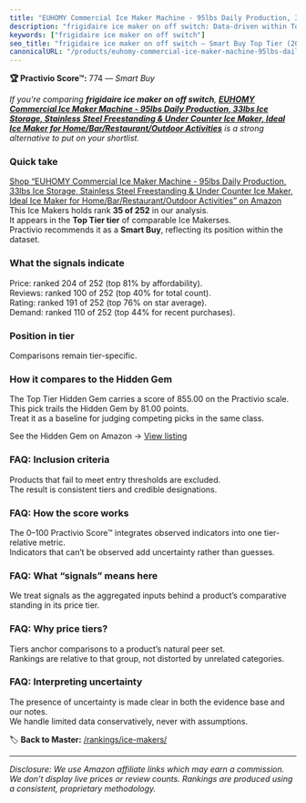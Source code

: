 ```yaml
---
title: "EUHOMY Commercial Ice Maker Machine - 95lbs Daily Production, 33lbs Ice Storage, Stainless Steel Freestanding & Under Counter Ice Maker, Ideal Ice Maker for Home/Bar/Restaurant/Outdoor Activities"
description: "frigidaire ice maker on off switch: Data-driven within Top Tier ranking using the Practivio Score™. Positioned by quality, value, demand, findability, momentum."
keywords: ["frigidaire ice maker on off switch"]
seo_title: "frigidaire ice maker on off switch — Smart Buy Top Tier (2025)"
canonicalURL: "/products/euhomy-commercial-ice-maker-machine-95lbs-daily-production-33lbs-ice-storage-stainless-steel-freestanding-under-counter-ice-maker-ideal-ice-maker-for-homebarrestaurantoutdoor-activities-B0BW8FRFQH/"
---
```


**🏆 Practivio Score™:** 774 — _Smart Buy_


*If you're comparing **frigidaire ice maker on off switch**, **[EUHOMY Commercial Ice Maker Machine - 95lbs Daily Production, 33lbs Ice Storage, Stainless Steel Freestanding & Under Counter Ice Maker, Ideal Ice Maker for Home/Bar/Restaurant/Outdoor Activities](https://www.amazon.com/dp/B0BW8FRFQH?tag=practivio-20)** is a strong alternative to put on your shortlist.*
### Quick take
[Shop “EUHOMY Commercial Ice Maker Machine - 95lbs Daily Production, 33lbs Ice Storage, Stainless Steel Freestanding & Under Counter Ice Maker, Ideal Ice Maker for Home/Bar/Restaurant/Outdoor Activities” on Amazon](https://www.amazon.com/dp/B0BW8FRFQH?tag=practivio-20)
This Ice Makers holds rank **35 of 252** in our analysis.  
It appears in the **Top Tier tier** of comparable Ice Makerses.  
Practivio recommends it as a **Smart Buy**, reflecting its position within the dataset.

### What the signals indicate
Price: ranked 204 of 252 (top 81% by affordability).  
Reviews: ranked 100 of 252 (top 40% for total count).  
Rating: ranked 191 of 252 (top 76% on star average).  
Demand: ranked 110 of 252 (top 44% for recent purchases).

### Position in tier
Comparisons remain tier-specific.

### How it compares to the Hidden Gem
The Top Tier Hidden Gem carries a score of 855.00 on the Practivio scale.  
This pick trails the Hidden Gem by 81.00 points.  
Treat it as a baseline for judging competing picks in the same class.  

See the Hidden Gem on Amazon → [View listing](https://www.amazon.com/dp/B0964BF4N7?tag=practivio-20)

### FAQ: Inclusion criteria
Products that fail to meet entry thresholds are excluded.  
The result is consistent tiers and credible designations.

### FAQ: How the score works
The 0–100 Practivio Score™ integrates observed indicators into one tier-relative metric.  
Indicators that can’t be observed add uncertainty rather than guesses.

### FAQ: What “signals” means here
We treat signals as the aggregated inputs behind a product’s comparative standing in its price tier.

### FAQ: Why price tiers?
Tiers anchor comparisons to a product’s natural peer set.  
Rankings are relative to that group, not distorted by unrelated categories.

### FAQ: Interpreting uncertainty
The presence of uncertainty is made clear in both the evidence base and our notes.  
We handle limited data conservatively, never with assumptions.


🏷️ **Back to Master:** [/rankings/ice-makers/](/rankings/ice-makers/)

---
_Disclosure: We use Amazon affiliate links which may earn a commission. We don’t display live prices or review counts. Rankings are produced using a consistent, proprietary methodology._
